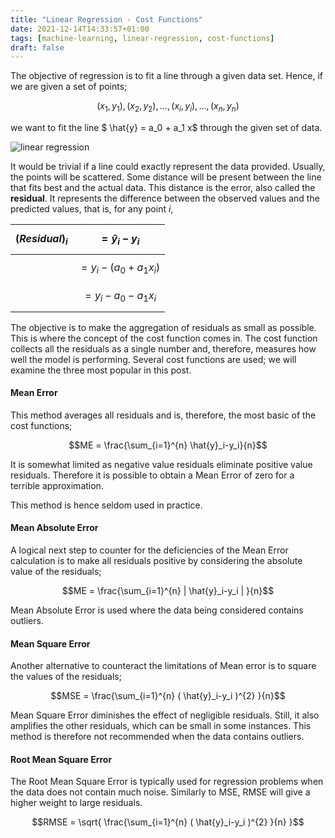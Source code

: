 ```yaml
---
title: "Linear Regression - Cost Functions"
date: 2021-12-14T14:33:57+01:00
tags: [machine-learning, linear-regression, cost-functions]
draft: false
---
```


The objective of regression is to fit a line through a given data set. Hence, if we are given a set of points;

$$ (x_1, y_1), (x_2, y_2), \dots, (x_i, y_i), \dots ,(x_n, y_n)$$

we want to fit the line $ \hat{y} = a_0 + a_1 x$ through the given set of data.

![linear regression](/post/img/ml_linear_regression.jpg)

It would be trivial if a line could exactly represent the data provided. Usually, the points will be scattered. Some distance will be present between the line that fits best and the actual data. This distance is the error, also called the **residual**. It represents the difference between the observed values and the predicted values, that is, for any point $i$,

| $$(Residual)_i$$  |$$ = \hat{y}_i-y_i$$   |
|---|---|
|   | $$= y_i -(a_0 + a_1 x_i)$$  |
|   | $$= y_i - a_0 - a_1 x_i$$  |

The objective is to make the aggregation of residuals as small as possible. This is where the concept of the cost function comes in. The cost function collects all the residuals as a single number and, therefore, measures how well the model is performing. Several cost functions are used; we will examine the three most popular in this post.

#### Mean Error

This method averages all residuals and is, therefore, the most basic of the cost functions;

$$ME = \frac{\sum_{i=1}^{n} \hat{y}_i-y_i}{n}$$

It is somewhat limited as negative value residuals eliminate positive value residuals. Therefore it is possible to obtain a Mean Error of zero for a terrible approximation.

This method is hence seldom used in practice.

#### Mean Absolute Error

A logical next step to counter for the deficiencies of the Mean Error calculation is to make all residuals positive by considering the absolute value of the residuals;

$$ME = \frac{\sum_{i=1}^{n} | \hat{y}_i-y_i | }{n}$$

Mean Absolute Error is used where the data being considered contains outliers.

#### Mean Square Error

Another alternative to counteract the limitations of Mean error is to square the values of the residuals;

$$MSE = \frac{\sum_{i=1}^{n} ( \hat{y}_i-y_i )^{2} }{n}$$

Mean Square Error diminishes the effect of negligible residuals. Still, it also amplifies the other residuals, which can be small in some instances.  This method is therefore not recommended when the data contains outliers.

#### Root Mean Square Error

The Root Mean Square Error is typically used for regression problems when the data does not contain much noise. Similarly to MSE, RMSE will give a higher weight to large residuals.

$$RMSE =  \sqrt{ \frac{\sum_{i=1}^{n} ( \hat{y}_i-y_i )^{2} }{n} }$$

